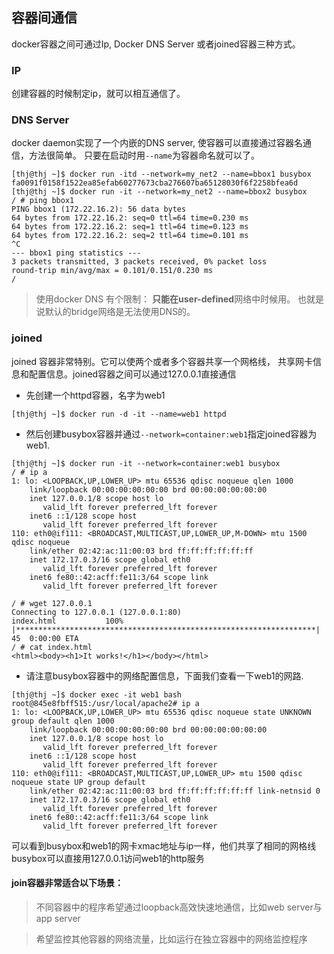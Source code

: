 ## 容器间通信
docker容器之间可通过Ip, Docker DNS Server 或者joined容器三种方式。

### IP
创建容器的时候制定ip，就可以相互通信了。

### DNS Server

docker daemon实现了一个内嵌的DNS server, 使容器可以直接通过容器名通信，方法很简单。
只要在启动时用`--name`为容器命名就可以了。

```
[thj@thj ~]$ docker run -itd --network=my_net2 --name=bbox1 busybox
fa0091f0158f1522ea85efab60277673cba276607ba65128030f6f2258bfea6d
[thj@thj ~]$ docker run -it --network=my_net2 --name=bbox2 busybox
/ # ping bbox1
PING bbox1 (172.22.16.2): 56 data bytes
64 bytes from 172.22.16.2: seq=0 ttl=64 time=0.230 ms
64 bytes from 172.22.16.2: seq=1 ttl=64 time=0.123 ms
64 bytes from 172.22.16.2: seq=2 ttl=64 time=0.101 ms
^C
--- bbox1 ping statistics ---
3 packets transmitted, 3 packets received, 0% packet loss
round-trip min/avg/max = 0.101/0.151/0.230 ms
/
```

> 使用docker DNS 有个限制： **只能在user-defined**网络中时候用。
> 也就是说默认的bridge网络是无法使用DNS的。

### joined
joined 容器非常特别。它可以使两个或者多个容器共享一个网格线，
共享网卡信息和配置信息。joined容器之间可以通过127.0.0.1直接通信

* 先创建一个httpd容器，名字为web1

```
[thj@thj ~]$ docker run -d -it --name=web1 httpd
```

* 然后创建busybox容器并通过`--network=container:web1`指定joined容器为web1.

```
[thj@thj ~]$ docker run -it --network=container:web1 busybox
/ # ip a
1: lo: <LOOPBACK,UP,LOWER_UP> mtu 65536 qdisc noqueue qlen 1000
    link/loopback 00:00:00:00:00:00 brd 00:00:00:00:00:00
    inet 127.0.0.1/8 scope host lo
       valid_lft forever preferred_lft forever
    inet6 ::1/128 scope host
       valid_lft forever preferred_lft forever
110: eth0@if111: <BROADCAST,MULTICAST,UP,LOWER_UP,M-DOWN> mtu 1500 qdisc noqueue
    link/ether 02:42:ac:11:00:03 brd ff:ff:ff:ff:ff:ff
    inet 172.17.0.3/16 scope global eth0
       valid_lft forever preferred_lft forever
    inet6 fe80::42:acff:fe11:3/64 scope link
       valid_lft forever preferred_lft forever

/ # wget 127.0.0.1
Connecting to 127.0.0.1 (127.0.0.1:80)
index.html           100% |*******************************************************************|    45  0:00:00 ETA
/ # cat index.html
<html><body><h1>It works!</h1></body></html>
```

* 请注意busybox容器中的网络配置信息，下面我们查看一下web1的网路.

```
[thj@thj ~]$ docker exec -it web1 bash
root@845e8fbff515:/usr/local/apache2# ip a
1: lo: <LOOPBACK,UP,LOWER_UP> mtu 65536 qdisc noqueue state UNKNOWN group default qlen 1000
    link/loopback 00:00:00:00:00:00 brd 00:00:00:00:00:00
    inet 127.0.0.1/8 scope host lo
       valid_lft forever preferred_lft forever
    inet6 ::1/128 scope host
       valid_lft forever preferred_lft forever
110: eth0@if111: <BROADCAST,MULTICAST,UP,LOWER_UP> mtu 1500 qdisc noqueue state UP group default
    link/ether 02:42:ac:11:00:03 brd ff:ff:ff:ff:ff:ff link-netnsid 0
    inet 172.17.0.3/16 scope global eth0
       valid_lft forever preferred_lft forever
    inet6 fe80::42:acff:fe11:3/64 scope link
       valid_lft forever preferred_lft forever
```
可以看到busybox和web1的网卡xmac地址与ip一样，他们共享了相同的网格线
busybox可以直接用127.0.0.1访问web1的http服务

#### join容器非常适合以下场景：
> 不同容器中的程序希望通过loopback高效快速地通信，比如web server与app server

> 希望监控其他容器的网络流量，比如运行在独立容器中的网络监控程序
